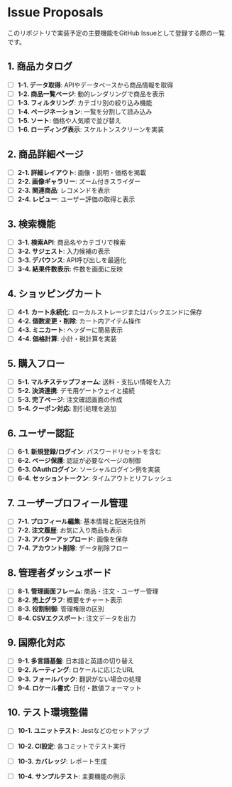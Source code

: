 # Issue Proposals

このリポジトリで実装予定の主要機能をGitHub Issueとして登録する際の一覧です。

## 1. 商品カタログ
- [ ] **1-1. データ取得**: APIやデータベースから商品情報を取得
- [ ] **1-2. 商品一覧ページ**: 動的レンダリングで商品を表示
- [ ] **1-3. フィルタリング**: カテゴリ別の絞り込み機能
- [ ] **1-4. ページネーション**: 一覧を分割して読み込み
- [ ] **1-5. ソート**: 価格や人気順で並び替え
- [ ] **1-6. ローディング表示**: スケルトンスクリーンを実装

## 2. 商品詳細ページ
- [ ] **2-1. 詳細レイアウト**: 画像・説明・価格を掲載
- [ ] **2-2. 画像ギャラリー**: ズーム付きスライダー
- [ ] **2-3. 関連商品**: レコメンドを表示
- [ ] **2-4. レビュー**: ユーザー評価の取得と表示

## 3. 検索機能
- [ ] **3-1. 検索API**: 商品名やカテゴリで検索
- [ ] **3-2. サジェスト**: 入力候補の表示
- [ ] **3-3. デバウンス**: API呼び出しを最適化
- [ ] **3-4. 結果件数表示**: 件数を画面に反映

## 4. ショッピングカート
- [ ] **4-1. カート永続化**: ローカルストレージまたはバックエンドに保存
- [ ] **4-2. 個数変更・削除**: カート内アイテム操作
- [ ] **4-3. ミニカート**: ヘッダーに簡易表示
- [ ] **4-4. 価格計算**: 小計・税計算を実装

## 5. 購入フロー
- [ ] **5-1. マルチステップフォーム**: 送料・支払い情報を入力
- [ ] **5-2. 決済連携**: デモ用ゲートウェイと接続
- [ ] **5-3. 完了ページ**: 注文確認画面の作成
- [ ] **5-4. クーポン対応**: 割引処理を追加

## 6. ユーザー認証
- [ ] **6-1. 新規登録/ログイン**: パスワードリセットを含む
- [ ] **6-2. ページ保護**: 認証が必要なページの制御
- [ ] **6-3. OAuthログイン**: ソーシャルログイン例を実装
- [ ] **6-4. セッショントークン**: タイムアウトとリフレッシュ

## 7. ユーザープロフィール管理
- [ ] **7-1. プロフィール編集**: 基本情報と配送先住所
- [ ] **7-2. 注文履歴**: お気に入り商品も表示
- [ ] **7-3. アバターアップロード**: 画像を保存
- [ ] **7-4. アカウント削除**: データ削除フロー

## 8. 管理者ダッシュボード
- [ ] **8-1. 管理画面フレーム**: 商品・注文・ユーザー管理
- [ ] **8-2. 売上グラフ**: 概要をチャート表示
- [ ] **8-3. 役割制御**: 管理権限の区別
- [ ] **8-4. CSVエクスポート**: 注文データを出力

## 9. 国際化対応
- [ ] **9-1. 多言語基盤**: 日本語と英語の切り替え
- [ ] **9-2. ルーティング**: ロケールに応じたURL
- [ ] **9-3. フォールバック**: 翻訳がない場合の処理
- [ ] **9-4. ロケール書式**: 日付・数値フォーマット

## 10. テスト環境整備
- [ ] **10-1. ユニットテスト**: Jestなどのセットアップ
- [ ] **10-2. CI設定**: 各コミットでテスト実行
- [ ] **10-3. カバレッジ**: レポート生成
- [ ] **10-4. サンプルテスト**: 主要機能の例示

